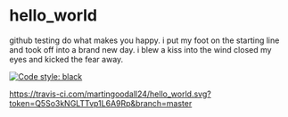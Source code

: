 # hello_world
github testing
do what makes you happy.
i put my foot on the starting line and took off into a brand new day.
i blew a kiss into the wind closed my eyes and kicked the fear away.


[![Code style: black](https://img.shields.io/badge/code%20style-black-000000.svg)](https://github.com/psf/black)

https://travis-ci.com/martingoodall24/hello_world.svg?token=Q5So3kNGLTTvp1L6A9Rp&branch=master

